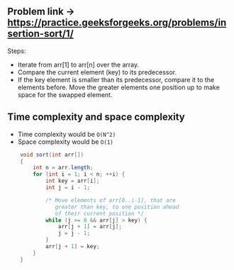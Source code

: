 
## Problem link -> https://practice.geeksforgeeks.org/problems/insertion-sort/1/


Steps:

* Iterate from arr[1] to arr[n] over the array. 
* Compare the current element (key) to its predecessor.
* If the key element is smaller than its predecessor, compare it to the elements before. Move the greater elements one position up to make space for the swapped element.


## Time complexity and space complexity
* Time complexity would be ```O(N^2)```
* Space complexity would be ```O(1)```

```java
	void sort(int arr[])
    {
        int n = arr.length;
        for (int i = 1; i < n; ++i) {
            int key = arr[i];
            int j = i - 1;

            /* Move elements of arr[0..i-1], that are
               greater than key, to one position ahead
               of their current position */
            while (j >= 0 && arr[j] > key) {
                arr[j + 1] = arr[j];
                j = j - 1;
            }
            arr[j + 1] = key;
        }
    }

    
    
    
   ```
   
